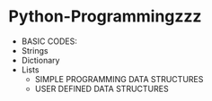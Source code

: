 # Python-Programmingzzz

- BASIC CODES:
- Strings
- Dictionary
- Lists
  - SIMPLE PROGRAMMING DATA STRUCTURES
  - USER DEFINED DATA STRUCTURES
